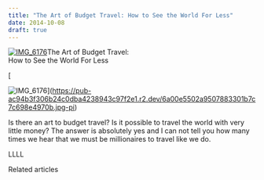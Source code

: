 ```yaml
---
title: "The Art of Budget Travel: How to See the World For Less"
date: 2014-10-08
draft: true
---
```


[![IMG_6176](https://pub-ac94b3f306b24c0dba4238943c97f2e1.r2.dev/6a00e5502a9507883301b7c7c698e0970b.jpg "IMG_6176")](https://pub-ac94b3f306b24c0dba4238943c97f2e1.r2.dev/6a00e5502a9507883301b7c7c698e0970b.jpg-pi)The Art of Budget Travel:  
How to See the World For Less  
  
  
  
  
  

<!--more-->  
[  
  
  
  
![IMG_6176](https://pub-ac94b3f306b24c0dba4238943c97f2e1.r2.dev/6a00e5502a9507883301b7c7c698e4970b.jpg "IMG_6176")](https://pub-ac94b3f306b24c0dba4238943c97f2e1.r2.dev/6a00e5502a9507883301b7c7c698e4970b.jpg-pi)  
  
  
  
Is there an art to budget travel? Is it possible to travel the world with very little money? The answer is absolutely yes and I can not tell you how many times we hear that we must be millionaires to travel like we do.   
  
  
  
  
  
  
  
  
LLLL

Related articles

